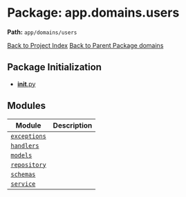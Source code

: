 # Package: app.domains.users

**Path:** `app/domains/users`

[Back to Project Index](../../../../index.md)
[Back to Parent Package domains](../index.md)

## Package Initialization
- [__init__.py](init.md)

## Modules

| Module | Description |
| --- | --- |
| [`exceptions`](exceptions.md) |  |
| [`handlers`](handlers.md) |  |
| [`models`](models.md) |  |
| [`repository`](repository.md) |  |
| [`schemas`](schemas.md) |  |
| [`service`](service.md) |  |
